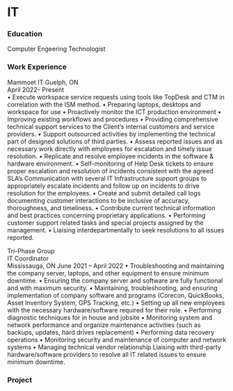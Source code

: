 # IT


### Education
Computer Engeering Technologist



### Work Experience
Mammoet 
IT 
Guelph, ON  
April 2022– Present  
• Execute workspace service requests using tools like TopDesk and CTM in correlation with the ISM method. 
• Preparing laptops, desktops and workspace for use 
• Proactively monitor the ICT production environment 
• Improving existing workflows and procedures 
• Providing comprehensive technical support services to the Client’s internal customers and service providers. 
• Support outsourced activities by implementing the technical part of designed solutions of third parties. 
• Assess reported issues and as necessary work directly with employees for escalation and timely issue resolution. 
• Replicate and resolve employee incidents in the software & hardware environment. 
• Self-monitoring of Help Desk tickets to ensure proper escalation and resolution of incidents consistent with the agreed SLA’s Communication with several IT Infrastructure support groups to appropriately escalate incidents and follow up on incidents to drive resolution for the employees. 
• Create and submit detailed call logs documenting customer interactions to be inclusive of accuracy, thoroughness, and timeliness. 
• Contribute current technical information and best practices concerning proprietary applications. 
• Performing customer support related tasks and special projects assigned by the management. 
• Liaising interdepartmentally to seek resolutions to all issues reported. 

Tri-Phase Group                                                                                                                                              
IT Coordinator                                                                                                                                          
Mississauga, ON 
June 2021 – April 2022 
• Troubleshooting and maintaining the company server, laptops, and other equipment to ensure minimum downtime. 
• Ensuring the company server and software are fully functional and with maximum security. 
• Maintaining, troubleshooting, and ensuring implementation of company software and programs (Corecon, QuickBooks, Asset Inventory System, GPS Tracking, etc.) 
• Setting up all new employees with the necessary hardware/software required for their role. 
• Performing diagnostic techniques for in house and jobsite 
• Monitoring system and network performance and organize maintenance activities (such as backups, updates, hard drives replacement) 
• Performing data recovery operations 
• Monitoring security and maintenance of computer and network systems 
• Managing technical vendor relationship Liaising with third-party hardware/software providers to resolve all IT related issues to ensure minimum downtime. 


### Project
